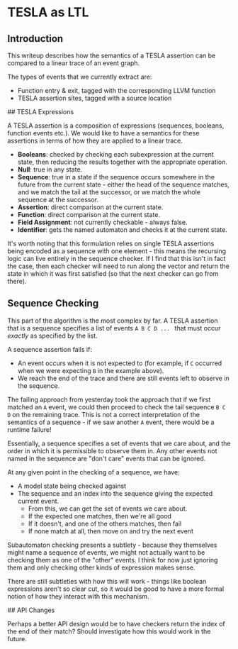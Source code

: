 # TESLA as LTL

## Introduction

This writeup describes how the semantics of a TESLA assertion can be
compared to a linear trace of an event graph.

The types of events that we currently extract are:

* Function entry & exit, tagged with the corresponding LLVM function
* TESLA assertion sites, tagged with a source location

## TESLA Expressions

A TESLA assertion is a composition of expressions (sequences, booleans,
function events etc.). We would like to have a semantics for these
assertions in terms of how they are applied to a linear trace.

* **Booleans**: checked by checking each subexpression at the current
  state, then reducing the results together with the appropriate
  operation.
* **Null**: true in any state.
* **Sequence**: true in a state if the sequence occurs somewhere in the
  future from the current state - either the head of the sequence
  matches, and we match the tail at the successor, or we match the whole
  sequence at the successor.
* **Assertion**: direct comparison at the current state.
* **Function**: direct comparison at the current state.
* **Field Assignment**: not currently checkable - always false.
* **Identifier**: gets the named automaton and checks it at the current
  state.

It's worth noting that this formulation relies on single TESLA
assertions being encoded as a sequence with one element - this means the
recursing logic can live entirely in the sequence checker. If I find
that this isn't in fact the case, then each checker will need to run
along the vector and return the state in which it was first satisfied
(so that the next checker can go from there).

## Sequence Checking

This part of the algorithm is the most complex by far. A TESLA assertion
that is a sequence specifies a list of events `A B C D ... ` that must
occur *exactly* as specified by the list.

A sequence assertion fails if:

* An event occurs when it is not expected to (for example, if `C`
  occurred when we were expecting `B` in the example above).
* We reach the end of the trace and there are still events left to
  observe in the sequence.

The failing approach from yesterday took the approach that if we first
matched an `A` event, we could then proceed to check the tail sequence
`B C D` on the remaining trace. This is not a correct interpretation of
the semantics of a sequence - if we saw another `A` event, there would
be a runtime failure!

Essentially, a sequence specifies a set of events that we care about,
and the order in which it is permissible to observe them in. Any other
events not named in the sequence are "don't care" events that can be
ignored.

At any given point in the checking of a sequence, we have:

* A model state being checked against
* The sequence and an index into the sequence giving the expected
  current event.
  * From this, we can get the set of events we care about.
  * If the expected one matches, then we're all good
  * If it doesn't, and one of the others matches, then fail
  * If none match at all, then move on and try the next event

Subautomaton checking presents a subtlety - because they themselves
might name a sequence of events, we might not actually want to be
checking them as one of the "other" events. I think for now just
ignoring them and only checking other kinds of expression makes sense.

There are still subtleties with how this will work - things like boolean
expressions aren't so clear cut, so it would be good to have a more
formal notion of how they interact with this mechanism.

## API Changes

Perhaps a better API design would be to have checkers return the index
of the end of their match? Should investigate how this would work in the
future.
